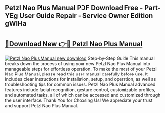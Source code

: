 ## Petzl Nao Plus Manual PDF Download Free - Part-YEg User Guide Repair - Service Owner Edition gWlHa

# <h2><a href="http://cf11395.oget.top/?id=Petzl+Nao+Plus+Manual">🔗Download New 👉🔴 Petzl Nao Plus Manual</a></h2>

[![Petzl Nao Plus Manual new download](https://i.imgur.com/5g1atiW.png)](http://cf11395.oget.top/?id=Petzl+Nao+Plus+Manual)
Step-by-Step Guide This manual breaks down the process of using your new Petzl Nao Plus Manual into manageable steps for effortless operation. To make the most of your Petzl Nao Plus Manual, please read this user manual carefully before use. It includes clear instructions for installation, setup, and operation, as well as troubleshooting tips for common issues. Petzl Nao Plus Manual advanced features include facial recognition, gesture control, customizable profiles, and automated tasks, all of which can be accessed and customized through the user interface. Thank You for Choosing Us! We appreciate your trust and support Petzl Nao Plus Manual.
